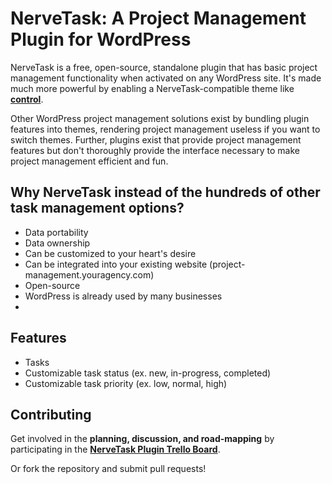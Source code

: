 # NerveTask: A Project Management Plugin for WordPress

NerveTask is a free, open-source, standalone plugin that has basic project management functionality when activated on any WordPress site. It's made much more powerful by enabling a NerveTask-compatible theme like **[control]**.

Other WordPress project management solutions exist by bundling plugin features into themes, rendering project management useless if you want to switch themes. Further, plugins exist that provide project management features but don't thoroughly provide the interface necessary to make project management efficient and fun.

## Why NerveTask instead of the hundreds of other task management options?

- Data portability
- Data ownership
- Can be customized to your heart's desire
- Can be integrated into your existing website (project-management.youragency.com)
- Open-source
- WordPress is already used by many businesses
- 
## Features

- Tasks
- Customizable task status (ex. new, in-progress, completed)
- Customizable task priority (ex. low, normal, high)

## Contributing

Get involved in the **planning, discussion, and road-mapping** by participating in the **[NerveTask Plugin Trello Board]**.

Or fork the repository and submit pull requests!

[control]: https://github.com/NerveTask/control
[NerveTask Plugin Trello Board]: https://trello.com/b/sV78jSZh/nervetask
